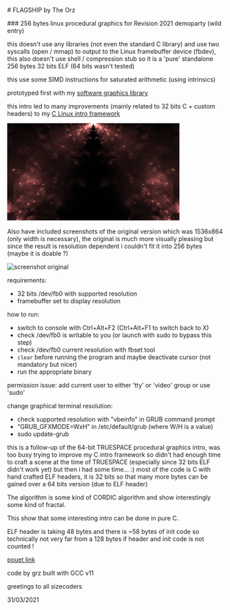 # FLAGSHIP by The Orz

### 256 bytes linux procedural graphics for Revision 2021 demoparty (wild entry)

this doesn't use any libraries (not even the standard C library) and use two syscalls (open / mmap) to output to the Linux framebuffer device (fbdev), this also doesn't use shell / compression stub so it is a 'pure' standalone 256 bytes 32 bits ELF (64 bits wasn't tested)

this use some SIMD instructions for saturated arithmetic (using intrinsics)

prototyped first with my [software graphics library](https://github.com/grz0zrg/fbg)

this intro led to many improvements (mainly related to 32 bits C + custom headers) to my [C Linux intro framework](https://github.com/grz0zrg/tinycelfgraphics)

![screenshot](flagship_400x225.png?raw=true "Screenshot")

Also have included screenshots of the original version which was 1536x864 (only width is necessary), the original is much more visually pleasing but since the result is resolution dependent i couldn't fit it into 256 bytes (maybe it is doable ?)

![screenshot original](flagship_1586x1080_400x225.png?raw=true "Screenshot (original version)")

requirements:
- 32 bits /dev/fb0 with supported resolution
- framebuffer set to display resolution

how to run:
 - switch to console with Ctrl+Alt+F2 (Ctrl+Alt+F1 to switch back to X)
 - check /dev/fb0 is writable to you (or launch with sudo to bypass this step)
 - check /dev/fb0 current resolution with fbset tool
 - `clear` before running the program and maybe deactivate cursor (not mandatory but nicer)
 - run the appropriate binary

permission issue: add current user to either 'tty' or 'video' group or use 'sudo'

change graphical terminal resolution:
 - check supported resolution with "vbeinfo" in GRUB command prompt
 - "GRUB_GFXMODE=WxH" in /etc/default/grub (where W/H is a value)
 - sudo update-grub

this is a follow-up of the 64-bit TRUESPACE procedural graphics intro, was too busy trying to improve my C intro framework so didn't had enough time to craft a scene at the time of TRUESPACE (especially since 32 bits ELF didn't work yet) but then i had some time... :) most of the code is C with hand crafted ELF headers, it is 32 bits so that many more bytes can be gained over a 64 bits version (due to ELF header)

The algorithm is some kind of CORDIC algorithm and show interestingly some kind of fractal.

This show that some interesting intro can be done in pure C.

ELF header is taking 48 bytes and there is ~58 bytes of init code so technically not very far from a 128 bytes if header and init code is not counted !

[pouet link](https://www.pouet.net/prod.php?which=88636)

code by grz built with GCC v11

greetings to all sizecoders

31/03/2021
